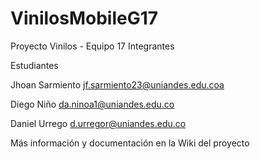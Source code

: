 # VinilosMobileG17

Proyecto Vinilos - Equipo 17
Integrantes

Estudiantes

Jhoan Sarmiento
jf.sarmiento23@uniandes.edu.coa

Diego Niño
da.ninoa1@uniandes.edu.co

Daniel Urrego
d.urregor@uniandes.edu.co

Más información y documentación en la Wiki del proyecto
